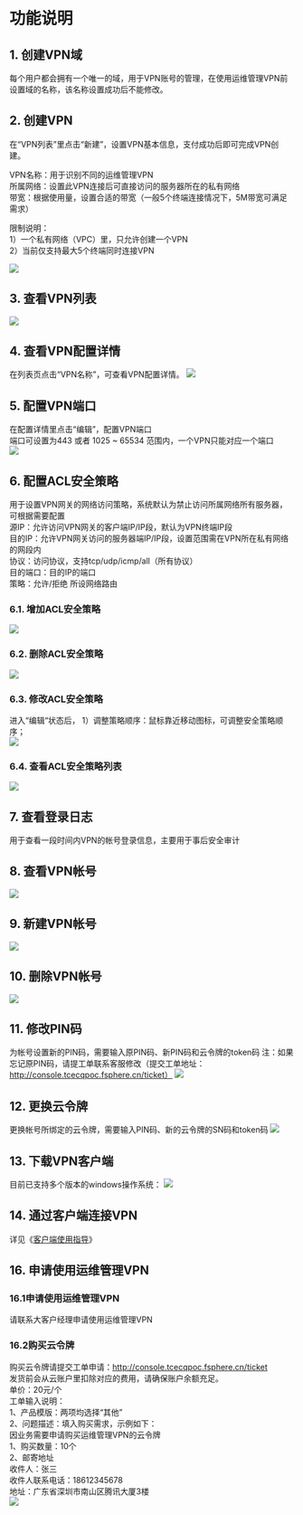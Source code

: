 # 功能说明
## 1.	创建VPN域
每个用户都会拥有一个唯一的域，用于VPN账号的管理，在使用运维管理VPN前设置域的名称，该名称设置成功后不能修改。
	
## 2.	创建VPN
在“VPN列表”里点击“新建”，设置VPN基本信息，支付成功后即可完成VPN创建。  

VPN名称：用于识别不同的运维管理VPN  
所属网络：设置此VPN连接后可直接访问的服务器所在的私有网络  
带宽：根据使用量，设置合适的带宽（一般5个终端连接情况下，5M带宽可满足需求）  

限制说明：  
1）一个私有网络（VPC）里，只允许创建一个VPN  
2）当前仅支持最大5个终端同时连接VPN  

![](http://imgcache.tcecqpoc.fsphere.cn/image/mc.qcloudimg.com/static/img/99033ed16343c77ffa129e1b8e646d94/11.png)

## 3.	查看VPN列表
![](http://imgcache.tcecqpoc.fsphere.cn/image/mc.qcloudimg.com/static/img/ead9ecdbab48dc4a6887ec177e171885/22.png)

## 4.	查看VPN配置详情
在列表页点击“VPN名称”，可查看VPN配置详情。
![](http://imgcache.tcecqpoc.fsphere.cn/image/mc.qcloudimg.com/static/img/04c8bdad26b04a4d4aca0bd8d0823850/33.png)

## 5.	配置VPN端口
在配置详情里点击“编辑”，配置VPN端口  
端口可设置为443 或者 1025 ~ 65534 范围内，一个VPN只能对应一个端口  
![](http://imgcache.tcecqpoc.fsphere.cn/image/mc.qcloudimg.com/static/img/0cadd38561be7d27069a07e73a1f160b/44.png)

## 6.	配置ACL安全策略
用于设置VPN网关的网络访问策略，系统默认为禁止访问所属网络所有服务器，可根据需要配置  
源IP：允许访问VPN网关的客户端IP/IP段，默认为VPN终端IP段  
目的IP：允许VPN网关访问的服务器端IP/IP段，设置范围需在VPN所在私有网络的网段内  
协议：访问协议，支持tcp/udp/icmp/all（所有协议）  
目的端口：目的IP的端口  
策略：允许/拒绝 所设网络路由  

### 6.1.	增加ACL安全策略
![](http://imgcache.tcecqpoc.fsphere.cn/image/mc.qcloudimg.com/static/img/08c1db45d0215cf3821444ce9dd028e6/55.png)

### 6.2.	删除ACL安全策略
![](http://imgcache.tcecqpoc.fsphere.cn/image/mc.qcloudimg.com/static/img/47885eb8400964945deb7a02f868726b/66.png)

### 6.3.	修改ACL安全策略
进入“编辑“状态后，
1）调整策略顺序：鼠标靠近移动图标，可调整安全策略顺序；  
![](http://imgcache.tcecqpoc.fsphere.cn/image/mc.qcloudimg.com/static/img/44ff402adb2ab5f71fc9f7c1d7d5bb61/77.png)

### 6.4.	查看ACL安全策略列表
![](http://imgcache.tcecqpoc.fsphere.cn/image/mc.qcloudimg.com/static/img/b0d74abfe522ac241e54dfc78731b577/88.png)

## 7.	查看登录日志
用于查看一段时间内VPN的帐号登录信息，主要用于事后安全审计
## 8.	查看VPN帐号
![](http://imgcache.tcecqpoc.fsphere.cn/image/mc.qcloudimg.com/static/img/5711b5cf4d3b0fdabec02e71e8077a04/99.png)

## 9.	新建VPN帐号
![](http://imgcache.tcecqpoc.fsphere.cn/image/mc.qcloudimg.com/static/img/03f8c1a390d4e86dbf0b46a3075f5cb0/10.png)

## 10.	删除VPN帐号
![](http://imgcache.tcecqpoc.fsphere.cn/image/mc.qcloudimg.com/static/img/c7aadad0f8a69c720e344c3ec2c5530b/101.png)

## 11.	修改PIN码
为帐号设置新的PIN码，需要输入原PIN码、新PIN码和云令牌的token码
注：如果忘记原PIN码，请提工单联系客服修改（提交工单地址：http://console.tcecqpoc.fsphere.cn/ticket）
![](http://imgcache.tcecqpoc.fsphere.cn/image/mc.qcloudimg.com/static/img/35a513c3522de1cc88b92288ce55a6d1/102.png)

## 12.	更换云令牌
更换帐号所绑定的云令牌，需要输入PIN码、新的云令牌的SN码和token码
![](http://imgcache.tcecqpoc.fsphere.cn/image/mc.qcloudimg.com/static/img/fadd3734c2b6bffd14b6fbb6a8e0c159/103.png)

## 13.	下载VPN客户端
目前已支持多个版本的windows操作系统：
![](http://imgcache.tcecqpoc.fsphere.cn/image/mc.qcloudimg.com/static/img/8a8d9cc2c245e6de5d5a8f6f545c0758/104.png)

## 14.	通过客户端连接VPN
详见《[客户端使用指导](http://tcecqpoc.fsphere.cn/document/product/580/9163)》

## 16.	申请使用运维管理VPN
### 16.1申请使用运维管理VPN
请联系大客户经理申请使用运维管理VPN  

### 16.2购买云令牌
购买云令牌请提交工单申请：http://console.tcecqpoc.fsphere.cn/ticket  
发货前会从云账户里扣除对应的费用，请确保账户余额充足。  
单价：20元/个  
工单输入说明：  
1、产品模版：两项均选择“其他”  
2、问题描述：填入购买需求，示例如下：  
	因业务需要申请购买运维管理VPN的云令牌  
	1、购买数量：10个  
	2、邮寄地址  
		收件人：张三  
		收件人联系电话：18612345678  
地址：广东省深圳市南山区腾讯大厦3楼  
![](http://imgcache.tcecqpoc.fsphere.cn/image/mc.qcloudimg.com/static/img/43afb94bfbca3405e803228409bf7263/105.png)







